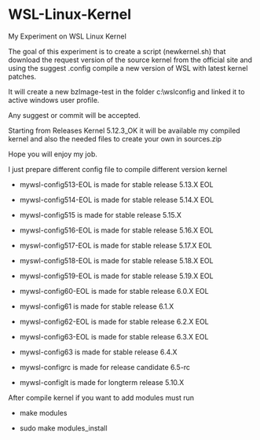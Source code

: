 # WSL-Linux-Kernel

My Experiment on WSL Linux Kernel

The goal of this experiment is to create a script (newkernel.sh) that download the request version of the source kernel from the official site and using the suggest .config compile a new version of WSL with latest kernel patches.

It will create a new bzImage-test in the folder c:\wslconfig and linked it to active windows user profile.

Any suggest or commit will be accepted.

Starting from Releases Kernel 5.12.3_OK it will be available my compiled kernel and also the needed files to create your own in sources.zip

Hope you will enjoy my job.

I just prepare different config file to compile different version kernel

- mywsl-config513-EOL is made for stable release 5.13.X EOL
- mywsl-config514-EOL is made for stable release 5.14.X EOL
- mywsl-config515 is made for stable release 5.15.X 
- mywsl-config516-EOL is made for stable release 5.16.X EOL
- myswl-config517-EOL is made for stable release 5.17.X EOL
- myswl-config518-EOL is made for stable release 5.18.X EOL
- mywsl-config519-EOL is made for stable release 5.19.X EOL
- mywsl-config60-EOL is made for stable release 6.0.X EOL

- mywsl-config61 is made for stable release 6.1.X
- mywsl-config62-EOL is made for stable release 6.2.X EOL
- mywsl-config63-EOL is made for stable release 6.3.X EOL
- mywsl-config63 is made for stable release 6.4.X

- mywsl-configrc is made for release candidate 6.5-rc

- mywsl-configlt is made for longterm release 5.10.X

After compile kernel
if you want to add modules
must run

- make modules

- sudo make modules_install
